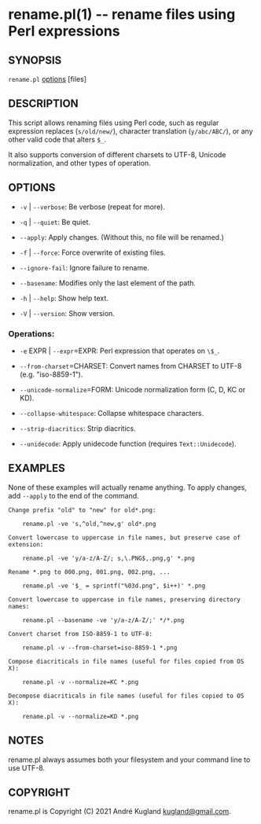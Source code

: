 rename.pl(1) -- rename files using Perl expressions
===================================================

## SYNOPSIS

`rename.pl` [options] [files]

## DESCRIPTION

This script allows renaming files using Perl code, such as regular expression replaces
(`s/old/new/`), character translation (`y/abc/ABC/`), or any other valid code that alters `$_`.

It also supports conversion of different charsets to UTF-8, Unicode normalization, and other types
of operation.

## OPTIONS

  * `-v` | `--verbose`:
    Be verbose (repeat for more).

  * `-q` | `--quiet`:
    Be quiet.

  * `--apply`:
    Apply changes. (Without this, no file will be renamed.)

  * `-f` | `--force`:
    Force overwrite of existing files.

  * `--ignore-fail`:
    Ignore failure to rename.

  * `--basename`:
    Modifies only the last element of the path.

  * `-h` | `--help`:
    Show help text.

  * `-V` | `--version`:
    Show version.

### Operations:

  * `-e` EXPR | `--expr`=EXPR:
    Perl expression that operates on `\$_`.

  * `--from-charset`=CHARSET:
    Convert names from CHARSET to UTF-8 (e.g. "iso-8859-1").

  * `--unicode-normalize`=FORM:
    Unicode normalization form (C, D, KC or KD).

  * `--collapse-whitespace`:
    Collapse whitespace characters.

  * `--strip-diacritics`:
    Strip diacritics.

  * `--unidecode`:
    Apply unidecode function (requires `Text::Unidecode`).

## EXAMPLES

None of these examples will actually rename anything. To apply changes, add `--apply` to the end
of the command.

    Change prefix "old" to "new" for old*.png:

        rename.pl -ve 's,^old,^new,g' old*.png

    Convert lowercase to uppercase in file names, but preserve case of extension:

        rename.pl -ve 'y/a-z/A-Z/; s,\.PNG$,.png,g' *.png

    Rename *.png to 000.png, 001.png, 002.png, ...

        rename.pl -ve '$_ = sprintf("%03d.png", $i++)' *.png

    Convert lowercase to uppercase in file names, preserving directory names:

        rename.pl --basename -ve 'y/a-z/A-Z/;' */*.png

    Convert charset from ISO-8859-1 to UTF-8:

        rename.pl -v --from-charset=iso-8859-1 *.png

    Compose diacriticals in file names (useful for files copied from OS X):

        rename.pl -v --normalize=KC *.png

    Decompose diacriticals in file names (useful for files copied to OS X):

        rename.pl -v --normalize=KD *.png

## NOTES

rename.pl always assumes both your filesystem and your command line to use UTF-8.

## COPYRIGHT

rename.pl is Copyright (C) 2021 André Kugland <kugland@gmail.com>.


[SYNOPSIS]: #SYNOPSIS "SYNOPSIS"
[DESCRIPTION]: #DESCRIPTION "DESCRIPTION"
[OPTIONS]: #OPTIONS "OPTIONS"
[EXAMPLES]: #EXAMPLES "EXAMPLES"
[NOTES]: #NOTES "NOTES"
[COPYRIGHT]: #COPYRIGHT "COPYRIGHT"


[rename.pl(1)]: rename.pl.1.html
